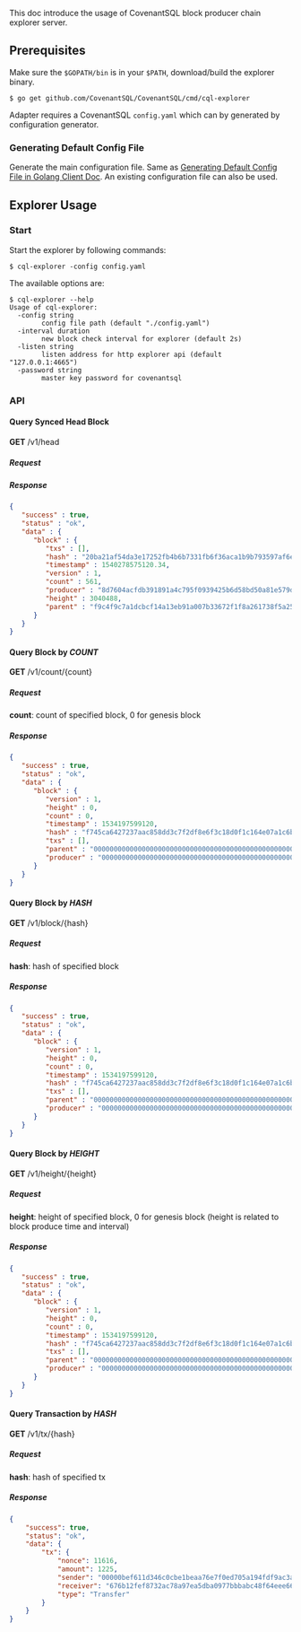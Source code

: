 This doc introduce the usage of CovenantSQL block producer chain explorer server.

## Prerequisites

Make sure the ```$GOPATH/bin``` is in your ```$PATH```, download/build the explorer binary.

```shell
$ go get github.com/CovenantSQL/CovenantSQL/cmd/cql-explorer
```

Adapter requires a CovenantSQL ```config.yaml``` which can by generated by configuration generator.  

### Generating Default Config File

Generate the main configuration file. Same as [Generating Default Config File in Golang Client Doc](https://github.com/CovenantSQL/CovenantSQL/tree/develop/client#generating-default-config-file). An existing configuration file can also be used.

## Explorer Usage

### Start

Start the explorer by following commands:

```shell
$ cql-explorer -config config.yaml
```

The available options are:

```shell
$ cql-explorer --help
Usage of cql-explorer:
  -config string
    	config file path (default "./config.yaml")
  -interval duration
    	new block check interval for explorer (default 2s)
  -listen string
    	listen address for http explorer api (default "127.0.0.1:4665")
  -password string
        master key password for covenantsql
```

### API

#### Query Synced Head Block

**GET** /v1/head

##### Request

##### Response

```json
{
   "success" : true,
   "status" : "ok",
   "data" : {
      "block" : {
         "txs" : [],
         "hash" : "20ba21af54da3e17252fb4b6b7331fb6f36aca1b9b793597af6ef46faad34dea",
         "timestamp" : 1540278575120.34,
         "version" : 1,
         "count" : 561,
         "producer" : "8d7604acfdb391891a4c795f0939425b6d58bd50a81e579d15f06ecd381ad549",
         "height" : 3040488,
         "parent" : "f9c4f9c7a1dcbcf14a13eb91a007b33672f1f8a261738f5a25fee27c3ccaa584"
      }
   }
}
```

#### Query Block by _COUNT_

**GET** /v1/count/{count}

##### Request

__count__: count of specified block, 0 for genesis block

##### Response

```json
{
   "success" : true,
   "status" : "ok",
   "data" : {
      "block" : {
         "version" : 1,
         "height" : 0,
         "count" : 0,
         "timestamp" : 1534197599120,
         "hash" : "f745ca6427237aac858dd3c7f2df8e6f3c18d0f1c164e07a1c6b8eebeba6b154",
         "txs" : [],
         "parent" : "0000000000000000000000000000000000000000000000000000000000000001",
         "producer" : "0000000000000000000000000000000000000000000000000000000000000001"
      }
   }
}
```

#### Query Block by _HASH_

**GET** /v1/block/{hash}

##### Request

__hash__: hash of specified block

##### Response

```json
{
   "success" : true,
   "status" : "ok",
   "data" : {
      "block" : {
         "version" : 1,
         "height" : 0,
         "count" : 0,
         "timestamp" : 1534197599120,
         "hash" : "f745ca6427237aac858dd3c7f2df8e6f3c18d0f1c164e07a1c6b8eebeba6b154",
         "txs" : [],
         "parent" : "0000000000000000000000000000000000000000000000000000000000000001",
         "producer" : "0000000000000000000000000000000000000000000000000000000000000001"
      }
   }
}
```

#### Query Block by _HEIGHT_

**GET** /v1/height/{height}

##### Request

__height__: height of specified block, 0 for genesis block (height is related to block produce time and interval)

##### Response

```json
{
   "success" : true,
   "status" : "ok",
   "data" : {
      "block" : {
         "version" : 1,
         "height" : 0,
         "count" : 0,
         "timestamp" : 1534197599120,
         "hash" : "f745ca6427237aac858dd3c7f2df8e6f3c18d0f1c164e07a1c6b8eebeba6b154",
         "txs" : [],
         "parent" : "0000000000000000000000000000000000000000000000000000000000000001",
         "producer" : "0000000000000000000000000000000000000000000000000000000000000001"
      }
   }
}
```

#### Query Transaction by _HASH_

**GET** /v1/tx/{hash}

##### Request

__hash__: hash of specified tx

##### Response

```json
{
    "success": true,
    "status": "ok",
    "data": {
        "tx": {
            "nonce": 11616,
            "amount": 1225,
            "sender": "00000bef611d346c0cbe1beaa76e7f0ed705a194fdf9ac3a248ec70e9c198bf9",
            "receiver": "676b12fef8732ac78a97ea5dba0977bbbabc48f64eee66f09be89a589297e567",
            "type": "Transfer"
        }
    }
}
```